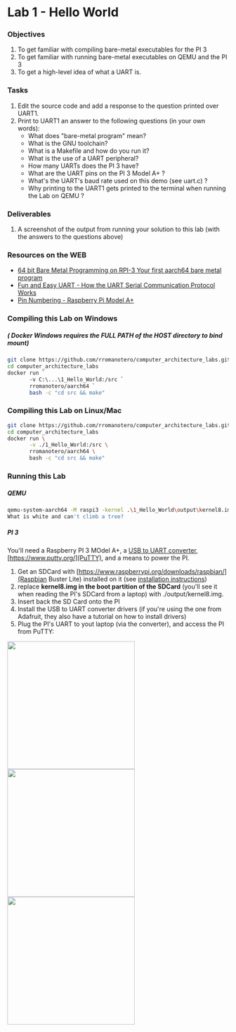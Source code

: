 # Lab 1 - Hello World

### Objectives
1. To get familiar with compiling bare-metal executables for the PI 3
2. To get familiar with running bare-metal executables on QEMU and the PI 3
3. To get a high-level idea of what a UART is.


### Tasks
1. Edit the source code and add a response to the question printed over UART1. 
2. Print to UART1 an answer to the following questions (in your own words): 
    - What does "bare-metal program" mean?
    - What is the GNU toolchain?
    - What is a Makefile and how do you run it?
    - What is the use of a UART peripheral? 
    - How many UARTs does the PI 3 have?
    - What are the UART pins on the PI 3 Model A+ ?
    - What's the UART's baud rate used on this demo (see uart.c) ?
    - Why printing to the UART1 gets printed to the terminal when running the Lab on QEMU ?

### Deliverables 
1. A screenshot of the output from running your solution to this lab (with the answers to the questions above)


### Resources on the WEB
- [64 bit Bare Metal Programming on RPI-3 Your first aarch64 bare metal program](https://www.youtube.com/watch?v=8-65xiGXMyA)
- [Fun and Easy UART - How the UART Serial Communication Protocol Works](https://youtu.be/ZzRXKDkMBhA)
- [Pin Numbering - Raspberry Pi Model A+](https://pi4j.com/1.1/pins/model-a-plus.html)

### Compiling this Lab on Windows
##### ( Docker Windows requires the FULL PATH of the HOST directory to bind mount)
```bash
git clone https://github.com/rromanotero/computer_architecture_labs.git
cd computer_architecture_labs
docker run `
       -v C:\...\1_Hello_World:/src `
       rromanotero/aarch64 `
       bash -c "cd src && make"
```   

### Compiling this Lab on Linux/Mac
```bash
git clone https://github.com/rromanotero/computer_architecture_labs.git
cd computer_architecture_labs
docker run \
       -v ./1_Hello_World:/src \
       rromanotero/aarch64 \
       bash -c "cd src && make"
```

### Running this Lab 
##### QEMU
```bash
qemu-system-aarch64 -M raspi3 -kernel .\1_Hello_World\output\kernel8.img -serial null -serial stdio
What is white and can't climb a tree?
```
##### PI 3
You'll need a Raspberry PI 3 MOdel A+, a [USB to UART converter](https://www.adafruit.com/product/954), [https://www.putty.org/](PuTTY), and a means to power the PI.

1. Get an SDCard with [https://www.raspberrypi.org/downloads/raspbian/](Raspbian Buster Lite) installed on it (see [installation instructions](https://www.raspberrypi.org/documentation/installation/installing-images/README.md))
2. replace **kernel8.img in the boot partition of the SDCard** (you'll see it when reading the PI's SDCard from a laptop) with ./output/kernel8.img.
3. Insert back the SD Card onto the PI
4. Install the USB to UART converter drivers (if you're using the one from Adafruit, they also have a tutorial on how to install drivers)
5. Plug the PI's UART to yout laptop (via the converter), and access the PI from PuTTY:

  <img src="https://github.com/rromanotero/computer_architecture_labs/1_Hello_World/lab_setup_a.png" width="290"/>
  <img src="https://github.com/rromanotero/computer_architecture_labs/1_Hello_World/lab_setup_b.png" width="290"/>
  <img src="https://github.com/rromanotero/computer_architecture_labs/1_Hello_World/lab_running.png" width="290"/>




